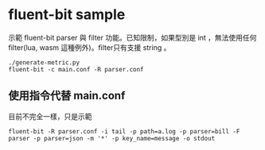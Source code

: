 # fluent-bit sample

示範 fluent-bit parser 與 filter 功能。已知限制，如果型別是 int ，無法使用任何filter(lua, wasm 這種例外)。filter只有支援 string 。


```
./generate-metric.py
fluent-bit -c main.conf -R parser.conf
```

## 使用指令代替 main.conf

目前不完全一樣，只是示範
```
fluent-bit -R parser.conf -i tail -p path=a.log -p parser=bill -F parser -p parser=json -m '*' -p key_name=message -o stdout
```



